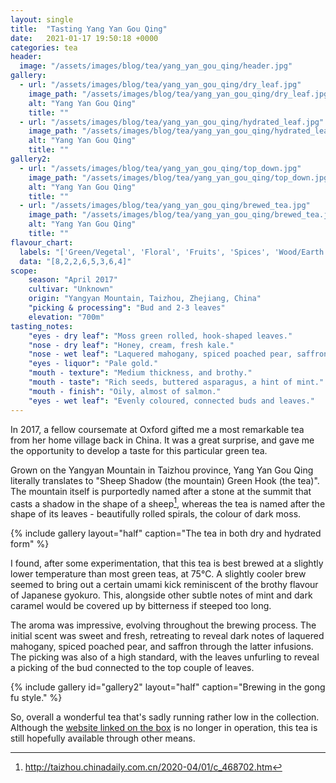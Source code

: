 ```yaml
---
layout: single
title:  "Tasting Yang Yan Gou Qing"
date:   2021-01-17 19:50:18 +0000
categories: tea
header:
  image: "/assets/images/blog/tea/yang_yan_gou_qing/header.jpg"
gallery:
  - url: "/assets/images/blog/tea/yang_yan_gou_qing/dry_leaf.jpg"
    image_path: "/assets/images/blog/tea/yang_yan_gou_qing/dry_leaf.jpg"
    alt: "Yang Yan Gou Qing"
    title: ""
  - url: "/assets/images/blog/tea/yang_yan_gou_qing/hydrated_leaf.jpg"
    image_path: "/assets/images/blog/tea/yang_yan_gou_qing/hydrated_leaf.jpg"
    alt: "Yang Yan Gou Qing"
    title: ""
gallery2:
  - url: "/assets/images/blog/tea/yang_yan_gou_qing/top_down.jpg"
    image_path: "/assets/images/blog/tea/yang_yan_gou_qing/top_down.jpg"
    alt: "Yang Yan Gou Qing"
    title: ""
  - url: "/assets/images/blog/tea/yang_yan_gou_qing/brewed_tea.jpg"
    image_path: "/assets/images/blog/tea/yang_yan_gou_qing/brewed_tea.jpg"
    alt: "Yang Yan Gou Qing"
    title: ""
flavour_chart:
  labels: "['Green/Vegetal', 'Floral', 'Fruits', 'Spices', 'Wood/Earth', 'Roast/Nuts', 'Cream', 'Mineral']"
  data: "[8,2,2,6,5,3,6,4]"
scope:
    season: "April 2017"
    cultivar: "Unknown"
    origin: "Yangyan Mountain, Taizhou, Zhejiang, China"
    "picking & processing": "Bud and 2-3 leaves"
    elevation: "700m"
tasting_notes:
    "eyes - dry leaf": "Moss green rolled, hook-shaped leaves."
    "nose - dry leaf": "Honey, cream, fresh kale."
    "nose - wet leaf": "Laquered mahogany, spiced poached pear, saffron, menthol."
    "eyes - liquor": "Pale gold."
    "mouth - texture": "Medium thickness, and brothy."
    "mouth - taste": "Rich seeds, buttered asparagus, a hint of mint."
    "mouth - finish": "Oily, almost of salmon."
    "eyes - wet leaf": "Evenly coloured, connected buds and leaves."
---
```


In 2017, a fellow coursemate at Oxford gifted me a most remarkable tea from her home village back in China.  It was a great surprise, and gave me the opportunity to develop a taste for this particular green tea.

Grown on the Yangyan Mountain in Taizhou province, Yang Yan Gou Qing literally translates to "Sheep Shadow (the mountain) Green Hook (the tea)".  The mountain itself is purportedly named after a stone at the summit that casts a shadow in the shape of a sheep[^1], whereas the tea is named after the shape of its leaves - beautifully rolled spirals, the colour of dark moss.

{% include gallery layout="half" caption="The tea in both dry and hydrated form" %}

I found, after some experimentation, that this tea is best brewed at a slightly lower temperature than most green teas, at 75°C.  A slightly cooler brew seemed to bring out a certain umami kick reminiscent of the brothy flavour of Japanese gyokuro.  This, alongside other subtle notes of mint and dark caramel would be covered up by bitterness if steeped too long.

The aroma was impressive, evolving throughout the brewing process.  The initial scent was sweet and fresh, retreating to reveal dark notes of laquered mahogany, spiced poached pear, and saffron through the latter infusions.  The picking was also of a high standard, with the leaves unfurling to reveal a picking of the bud connected to the top couple of leaves.

{% include gallery id="gallery2" layout="half" caption="Brewing in the gong fu style." %}

So, overall a wonderful tea that's sadly running rather low in the collection.  Although the [website linked on the box](https://web.archive.org/web/20110209034704/http://www.yangyancha.com/) is no longer in operation, this tea is still hopefully available through other means.

[^1]: http://taizhou.chinadaily.com.cn/2020-04/01/c_468702.htm
